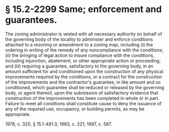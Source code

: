 # § 15.2-2299 Same; enforcement and guarantees.

<p>The zoning administrator is vested with all necessary authority on behalf of the governing body of the locality to administer and enforce conditions attached to a rezoning or amendment to a zoning map, including (i) the ordering in writing of the remedy of any noncompliance with the conditions; (ii) the bringing of legal action to insure compliance with the conditions, including injunction, abatement, or other appropriate action or proceeding; and (iii) requiring a guarantee, satisfactory to the governing body, in an amount sufficient for and conditioned upon the construction of any physical improvements required by the conditions, or a contract for the construction of the improvements and the contractor's guarantee, in like amount and so conditioned, which guarantee shall be reduced or released by the governing body, or agent thereof, upon the submission of satisfactory evidence that construction of the improvements has been completed in whole or in part. Failure to meet all conditions shall constitute cause to deny the issuance of any of the required use, occupancy, or building permits, as may be appropriate.</p><p>1978, c. 320, § 15.1-491.3; 1983, c. 221; 1997, c. 587.</p>